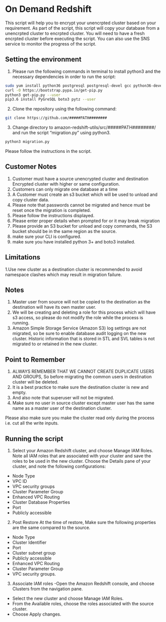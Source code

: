 # On Demand Redshift

This script will help you to encrypt your unencrpted cluster based on your requirement. As part of the script, this script will copy your database from a unencrpted cluster to encrpted cluster. You will need to have a fresh encrpted cluster before executing the script. You can also use the SNS service to monitor the progress of the script.


## Setting the environment

1. Please run the following commands in terminal to install python3 and the necessary dependencies in order to run the script:
```bash
sudo yum install python36 postgresql postgresql-devel gcc python36-devel libffi-devel
curl -O https://bootstrap.pypa.io/get-pip.py
python3 get-pip.py --user
pip3.6 install PyGreSQL boto3 pytz --user
```


2. Clone the repository using the following command:
```bash
git clone https://github.com/#####PATH########
```

3. Change directory to amazon-redshift-utils/src/#####PATH########/ and run the script “migration.py” using python3.
```bash
python3 migration.py
```

Please follow the instructions in the script.


## Customer Notes

1. Customer must have a source unencrypted cluster and destination Encrypted cluster with higher or same configuration.
2. Customers can only migrate one database at a time 
3. A Customer must create an s3 bucket which will be used to unload and copy cluster data.
4. Please note that passwords cannot be migrated and hence must be reset once the migration is completed.
5. Please follow the instructions displayed.
6. Please enter proper details when prompted for or it may break migration
7. Please provide an S3 bucket for unload and copy commands, the S3 bucket should be in the same region as the source.
8. make sure your CLI is configured.
9. make sure you have installed python 3+ and boto3 installed.

## Limitations
1.Use new cluster as a destination cluster is recommended to avoid namespace clashes which may result in migration failure.

## Notes
1. Master user from source will not be copied to the destination as the destination will have its own master user.
2. We will be creating and deleting a role for this process which will have s3 access, so please do not modify the role while the process is running.
3. Amazon Simple Storage Service (Amazon S3) log settings are not migrated, so be sure to enable database audit logging on the new cluster.
Historic information that is stored in STL and SVL tables is not migrated to or retained in the new cluster.

## Point to Remember

1. ALWAYS REMEMBER THAT WE CANNOT CREATE DUPLICATE USERS AND GROUPS, So before migrating the common users in destination cluster will be deleted.
2. It is a best practice to make sure the destination cluster is new and empty.
3. And also note that superuser will not be migrated.
4. Make sure no user in source cluster except master user has the same name as a master user of the destination cluster.


Please also make sure you make the cluster read only during the process i.e. cut all the write inputs.

## Running the script

1. Select your Amazon Redshift cluster, and choose Manage IAM Roles.
Note all IAM roles that are associated with your cluster and save the roles to be used in the new cluster.
Choose the Details pane of your cluster, and note the following configurations:
- Node Type
- VPC ID
- VPC security groups
- Cluster Parameter Group
- Enhanced VPC Routing
- Cluster Database Properties
- Port
- Publicly accessible
 
2. Post Restore
At the time of restore, Make sure the following properties are the same compared to the source.
- Node Type
- Cluster Identifier
- Port
- Cluster subnet group
- Publicly accessible
- Enhanced VPC Routing
- Cluster Parameter Group
- VPC security groups.
 
3. Associate IAM roles
-Open the Amazon Redshift console, and choose Clusters from the navigation pane.
- Select the new cluster and choose Manage IAM Roles.
- From the Available roles, choose the roles associated with the source cluster.
- Choose Apply changes.
